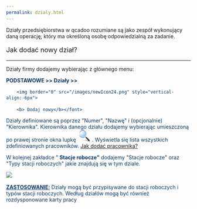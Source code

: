 ```yaml
---
permalink: dzialy.html
---
```

Działy przedsiębiorstwa w qcadoo rozumiane są jako zespół wykonujący daną operację, który ma określoną osobę odpowiedzialną za zadanie.

<font size="4">
        <p>Jak dodać nowy dział?</p>
    </font>

* * *

Działy firmy dodajemy wybierając z głównego menu:

  

<font color="#073763"><b>PODSTAWOWE &gt;&gt; Działy &gt;&gt; </b>

        <img border="0" src="/images/newIcon24.png" style="vertical-align:-6px">

        <b> Dodaj nowy</b></font>

Działy definiowane są poprzez "Numer", "Nazwę" i (opcjonalnie) "Kierownika". Kierownika danego działu dodajemy wybierając umieszczoną po prawej stronie okna lupkę&nbsp; ![](/images/lupka.png)&nbsp;. Wyświetla się lista wszystkich zdefiniowanych pracowników.&nbsp;<font color="#0000ff"><a href="/pracownicy">Jak dodać pracownika?</a></font>

W kolejnej zakładce " **Stacje robocze"** dodajemy "Stacje robocze" oraz "Typy stacji roboczych" jakie znajdują się w tym dziale.&nbsp;

[![](/images/Podstawowe-%20Dzia%C5%82y.png)](/images/Podstawowe-%20Dzia%C5%82y.png)

  

<u style="font-weight:bold">ZASTOSOWANIE:</u>&nbsp;Działy mogą być przypisywane do stacji roboczych i typów stacji roboczych. Według działów mogą być również rozdysponowane karty pracy 


